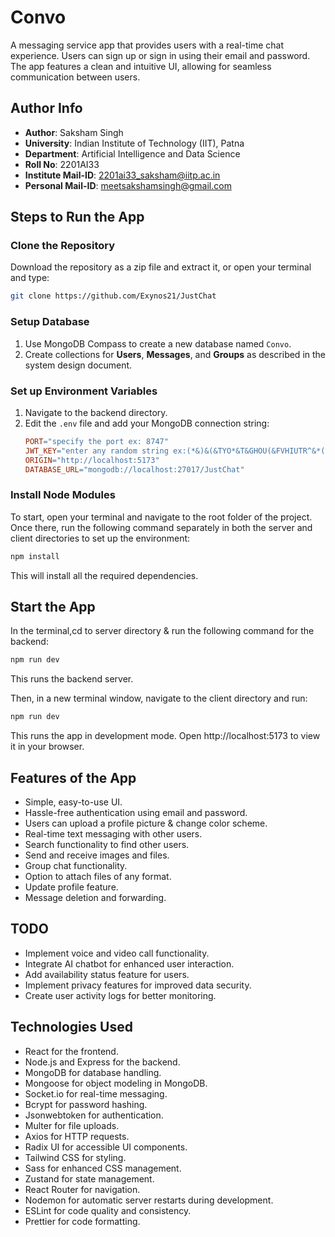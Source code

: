 # Convo

A messaging service app that provides users with a real-time chat experience. Users can sign up or sign in using their email and password. The app features a clean and intuitive UI, allowing for seamless communication between users.


## Author Info
- **Author**: Saksham Singh
- **University**: Indian Institute of Technology (IIT), Patna
- **Department**: Artificial Intelligence and Data Science
- **Roll No**: 2201AI33
- **Institute Mail-ID**: 2201ai33_saksham@iitp.ac.in
- **Personal Mail-ID**: meetsakshamsingh@gmail.com

## Steps to Run the App

### Clone the Repository
Download the repository as a zip file and extract it, or open your terminal and type:

```bash
git clone https://github.com/Exynos21/JustChat
```
### Setup Database
1. Use MongoDB Compass to create a new database named `Convo`.
2. Create collections for **Users**, **Messages**, and **Groups** as described in the system design document.

### Set up Environment Variables
1. Navigate to the backend directory.
2. Edit the `.env` file and add your MongoDB connection string:
    ```makefile
    PORT="specify the port ex: 8747"
    JWT_KEY="enter any random string ex:(*&)&(&TYO*&T&GHOU(&FVHIUTR^&*(*&^())))"
    ORIGIN="http://localhost:5173"
    DATABASE_URL="mongodb://localhost:27017/JustChat"
    ```

### Install Node Modules

To start, open your terminal and navigate to the root folder of the project. Once there, run the following command separately in both the server and client directories to set up the environment:
```bash
npm install
```
This will install all the required dependencies.
## Start the App

In the terminal,cd to server directory & run the following command for the backend:

```bash
npm run dev
```
This runs the backend server.

Then, in a new terminal window, navigate to the client directory and run:
```bash
npm run dev
```
This runs the app in development mode. Open http://localhost:5173 to view it in your browser.

## Features of the App
- Simple, easy-to-use UI.
- Hassle-free authentication using email and password.
- Users can upload a profile picture & change color scheme.
- Real-time text messaging with other users.
- Search functionality to find other users.
- Send and receive images and files.
- Group chat functionality.
- Option to attach files of any format.
- Update profile feature.
- Message deletion and forwarding.

## TODO

- Implement voice and video call functionality.
- Integrate AI chatbot for enhanced user interaction.
- Add availability status feature for users.
- Implement privacy features for improved data security.
- Create user activity logs for better monitoring.


## Technologies Used

- React for the frontend.
- Node.js and Express for the backend.
- MongoDB for database handling.
- Mongoose for object modeling in MongoDB.
- Socket.io for real-time messaging.
- Bcrypt for password hashing.
- Jsonwebtoken for authentication.
- Multer for file uploads.
- Axios for HTTP requests.
- Radix UI for accessible UI components.
- Tailwind CSS for styling.
- Sass for enhanced CSS management.
- Zustand for state management.
- React Router for navigation.
- Nodemon for automatic server restarts during development.
- ESLint for code quality and consistency.
- Prettier for code formatting.


